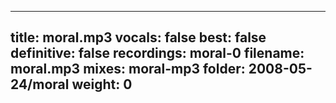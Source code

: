 
---
title: moral.mp3
vocals: false
best: false
definitive: false
recordings: moral-0
filename: moral.mp3
mixes: moral-mp3
folder: 2008-05-24/moral
weight: 0
---
